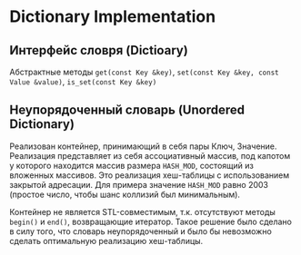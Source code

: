 # Dictionary Implementation

## Интерфейс словря (Dictioary)
Абстрактные методы ```get(const Key &key)```, ```set(const Key &key, const Value &value)```, ```is_set(const Key &key)```

## Неупорядоченный словарь (Unordered Dictionary)
Реализован контейнер, принимающий в себя пары Ключ, Значение. Реализация представляет из себя ассоциативный массив, под капотом у которого находится массив размера ```HASH_MOD```, состоящий из вложенных массивов. Это реализация хеш-таблицы с использованием закрытой адресации. Для примера значение ```HASH_MOD``` равно 2003 (простое число, чтобы шанс коллизий был минимальным).

Контейнер не является STL-совместимым, т.к. отсутствуют методы ```begin()``` и ```end()```, возвращающие итератор. Такое решение было сделано в силу того, что словарь неупорядоченный и было бы невозможно сделать оптимальную реализацию хеш-таблицы.